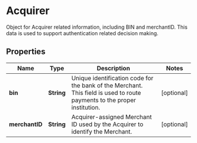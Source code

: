

# Acquirer

Object for Acquirer related information, including BIN and merchantID. This data is used to support authentication related decision making.

## Properties

| Name | Type | Description | Notes |
|------------ | ------------- | ------------- | -------------|
|**bin** | **String** | Unique identification code for the bank of the Merchant. This field is used to route payments to the proper institution. |  [optional] |
|**merchantID** | **String** | Acquirer-assigned Merchant ID used by the Acquirer to identify the Merchant. |  [optional] |



